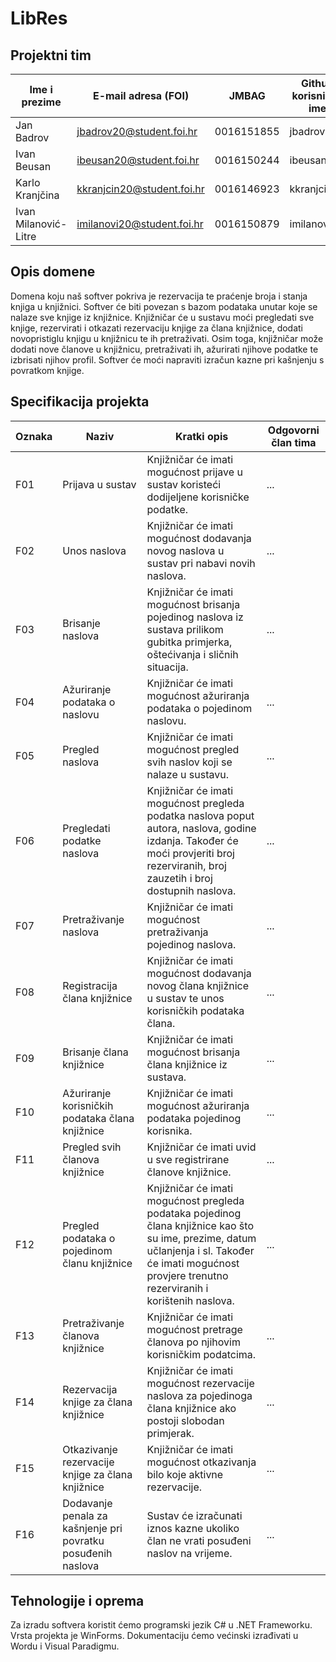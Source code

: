 # LibRes

## Projektni tim

Ime i prezime | E-mail adresa (FOI) | JMBAG | Github korisničko ime
------------  | ------------------- | ----- | ---------------------
Jan Badrov | jbadrov20@student.foi.hr | 0016151855 | jbadrov20
Ivan Beusan | ibeusan20@student.foi.hr | 0016150244 | ibeusan20
Karlo Kranjčina | kkranjcin20@student.foi.hr | 0016146923 | kkranjcin20
Ivan Milanović-Litre | imilanovi20@student.foi.hr | 0016150879 | imilanovi20


## Opis domene
Domena koju naš softver pokriva je rezervacija te praćenje broja i stanja knjiga u knjižnici. Softver će biti povezan s bazom podataka unutar koje se nalaze sve knjige iz knjižnice. Knjižničar će u sustavu moći pregledati sve knjige, rezervirati i otkazati rezervaciju knjige za člana knjižnice, dodati novopristiglu knjigu u knjižnicu te ih pretraživati. Osim toga, knjižničar može dodati nove članove u knjižnicu, pretraživati ih, ažurirati njihove podatke te izbrisati njihov profil. Softver će moći napraviti izračun kazne pri kašnjenju s povratkom knjige. 

## Specifikacija projekta
Oznaka | Naziv | Kratki opis | Odgovorni član tima
------ | ----- | ----------- | -------------------
F01 | Prijava u sustav | Knjižničar će imati mogućnost prijave u sustav koristeći dodijeljene korisničke podatke. | ...
F02 | Unos naslova |Knjižničar će imati mogućnost dodavanja novog naslova u sustav pri nabavi novih naslova. | ...
F03 | Brisanje naslova | Knjižničar će imati mogućnost brisanja pojedinog naslova iz sustava prilikom gubitka primjerka, oštećivanja i sličnih situacija. | ...
F04 | Ažuriranje podataka o naslovu | Knjižničar će imati mogućnost ažuriranja podataka o pojedinom naslovu. | ...
F05 | Pregled naslova | Knjižničar će imati mogućnost pregled svih naslov koji se nalaze u sustavu. | ...
F06 | Pregledati podatke naslova  | Knjižničar će imati mogućnost pregleda podatka naslova poput autora, naslova, godine izdanja. Također će moći provjeriti broj rezerviranih, broj zauzetih i broj dostupnih naslova. | ...
F07 | Pretraživanje naslova | Knjižničar će imati mogućnost pretraživanja pojedinog naslova. | ...
F08 | Registracija člana knjižnice | Knjižničar će imati mogućnost dodavanja novog člana knjižnice u sustav te unos korisničkih podataka člana. | ...
F09 | Brisanje člana knjižnice | Knjižničar će imati mogućnost brisanja člana knjižnice iz sustava. | ...
F10 | Ažuriranje korisničkih podataka člana knjižnice | Knjižničar će imati mogućnost ažuriranja podataka pojedinog korisnika. | ...
F11 | Pregled svih članova knjižnice | Knjižničar će imati uvid u sve registrirane članove knjižnice. | ...
F12 | Pregled podataka o pojedinom članu knjižnice | Knjižničar će imati mogućnost pregleda podataka pojedinog člana knjižnice kao što su ime, prezime, datum učlanjenja i sl. Također će imati mogućnost provjere trenutno rezerviranih i korištenih naslova. | ...
F13 | Pretraživanje članova knjižnice | Knjižničar će imati mogućnost pretrage članova po njihovim korisničkim podatcima. | ...
F14 | Rezervacija knjige za člana knjižnice | Knjižničar će imati mogućnost rezervacije naslova za pojedinoga člana knjižnice ako postoji slobodan primjerak. | ...
F15 | Otkazivanje rezervacije knjige za člana knjižnice | Knjižničar će imati mogućnost otkazivanja bilo koje aktivne rezervacije. | ...
F16 | Dodavanje penala za kašnjenje pri povratku posuđenih naslova | Sustav će izračunati iznos kazne ukoliko član ne vrati posuđeni naslov na vrijeme. | ...


## Tehnologije i oprema
Za izradu softvera koristit ćemo programski jezik C# u .NET Frameworku. Vrsta projekta je WinForms. Dokumentaciju ćemo većinski izrađivati u Wordu i Visual Paradigmu.
